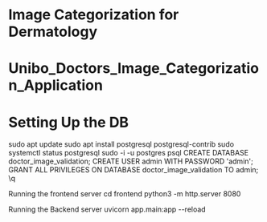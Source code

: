 # Image Categorization for Dermatology
# Unibo_Doctors_Image_Categorization_Application


# Setting Up the DB
sudo apt update
sudo apt install postgresql postgresql-contrib
sudo systemctl status postgresql
sudo -i -u postgres
psql
CREATE DATABASE doctor_image_validation;
CREATE USER admin WITH PASSWORD 'admin';
GRANT ALL PRIVILEGES ON DATABASE doctor_image_validation TO admin;
\q

Running the frontend server
cd frontend
python3 -m http.server 8080

Running the Backend server
uvicorn app.main:app --reload


